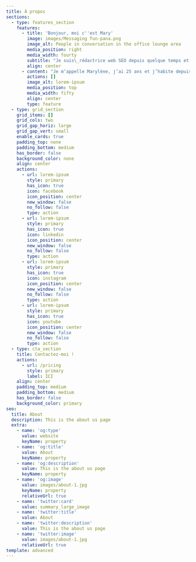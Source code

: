 ```yaml
---
title: À propos
sections:
  - type: features_section
    features:
      - title: 'Bonjour, moi c''est Mary'
        image: images/Messaging fun-pana.png
        image_alt: People in conversation in the office lounge area
        media_position: right
        media_width: fourty
        subtitle: "Je suis\_rédactrice web SEO depuis quelque temps et en freelance\_depuis peu."
        align: center
      - content: "Je m’appelle Marylène, j’ai 25 ans et j’habite depuis toujours en Normandie. Je suis une jeune femme simple, curieuse, généreuse, chaleureuse et organisée. Mon quotidien est rythmé par de la lecture, de l'écriture, des balades à la mer et un peu de sport (un peu...).\n\nPlus jeune, je souhaits être vétérinaire, comédienne puis arrivée au lycée, journaliste. Je me souviens de cette passion naissante et très intense pour ce métier. Ma première année fut rythmée et driver par cette envie. Puis après quelques remises en question, très courantes à cet âge, je me suis tournée vers un milieu plus commun\_: le marketing.\n\nQuelques années plus tard j’ai réalisé un BTS assistant-manager puis un Bachelor en marketing événementiel dans lequel je me suis véritablement épanouie tout en restant, personnellement, dans le web. \n\nÀ présent, je me lance dans ce domaine si familier pour moi et je vous propose mes services. Alors si vous voulez travailler avec moi, n’hésitez pas à me contacter\_!\n\nÀ bientôt\_! \n"
        actions: []
        image_alt: lorem-ipsum
        media_position: top
        media_width: fifty
        align: center
        type: feature
  - type: grid_section
    grid_items: []
    grid_cols: two
    grid_gap_horiz: large
    grid_gap_vert: small
    enable_cards: true
    padding_top: none
    padding_bottom: medium
    has_border: false
    background_color: none
    align: center
    actions:
      - url: lorem-ipsum
        style: primary
        has_icon: true
        icon: facebook
        icon_position: center
        new_window: false
        no_follow: false
        type: action
      - url: lorem-ipsum
        style: primary
        has_icon: true
        icon: linkedin
        icon_position: center
        new_window: false
        no_follow: false
        type: action
      - url: lorem-ipsum
        style: primary
        has_icon: true
        icon: instagram
        icon_position: center
        new_window: false
        no_follow: false
        type: action
      - url: lorem-ipsum
        style: primary
        has_icon: true
        icon: youtube
        icon_position: center
        new_window: false
        no_follow: false
        type: action
  - type: cta_section
    title: Contactez-moi !
    actions:
      - url: /pricing
        style: primary
        label: ICI
    align: center
    padding_top: medium
    padding_bottom: medium
    has_border: false
    background_color: primary
seo:
  title: About
  description: This is the about us page
  extra:
    - name: 'og:type'
      value: website
      keyName: property
    - name: 'og:title'
      value: About
      keyName: property
    - name: 'og:description'
      value: This is the about us page
      keyName: property
    - name: 'og:image'
      value: images/about-1.jpg
      keyName: property
      relativeUrl: true
    - name: 'twitter:card'
      value: summary_large_image
    - name: 'twitter:title'
      value: About
    - name: 'twitter:description'
      value: This is the about us page
    - name: 'twitter:image'
      value: images/about-1.jpg
      relativeUrl: true
template: advanced
---
```

